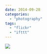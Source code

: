 ```yaml
---
date: 2014-09-28
categories: 
  - "photography"
tags: 
  - "flickr"
  - "ifttt"
---
```


![](https://farm4.staticflickr.com/3904/15189532709_0fbcf66bc9_b.jpg)
